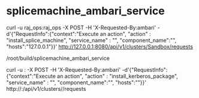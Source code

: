 # splicemachine_ambari_service




curl -u raj_ops:raj_ops -X POST -H 'X-Requested-By:ambari' -d'{"RequestInfo":{"context":"Execute an action", "action" : "install_splice_machine", "service_name" : "", "component_name":"", "hosts":"127.0.0.1"}}' http://127.0.0.1:8080/api/v1/clusters/Sandbox/requests



/root/build/splicemachine_ambari_service

curl -u <username>:<password> -X POST -H 'X-Requested-By:ambari' -d'{"RequestInfo":{"context":"Execute an action", "action" : "install_kerberos_package", "service_name" : "", "component_name":"", "hosts":"<comma-separated-hosts>"}}' http://<ambari-host>:<ambari-port>/api/v1/clusters/<cluster-name>/requests